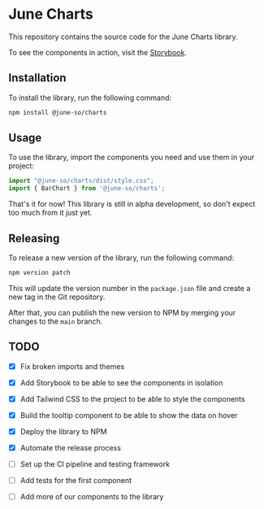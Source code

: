 # June Charts

This repository contains the source code for the June Charts library.

To see the components in action, visit the [Storybook](https://junehq.github.io/charts/).

## Installation

To install the library, run the following command:

```bash
npm install @june-so/charts
```

## Usage

To use the library, import the components you need and use them in your project:

```javascript
import "@june-so/charts/dist/style.css";
import { BarChart } from '@june-so/charts';
```

That's it for now! This library is still in alpha development, so don't expect too much from it just yet.

## Releasing

To release a new version of the library, run the following command:

```bash
npm version patch
```

This will update the version number in the `package.json` file and create a new tag in the Git repository.

After that, you can publish the new version to NPM by merging your changes to the `main` branch.

## TODO

- [x] Fix broken imports and themes
- [x] Add Storybook to be able to see the components in isolation
- [x] Add Tailwind CSS to the project to be able to style the components
- [x] Build the tooltip component to be able to show the data on hover
- [x] Deploy the library to NPM
- [x] Automate the release process
- [ ] Set up the CI pipeline and testing framework
- [ ] Add tests for the first component
- [ ] Add more of our components to the library



